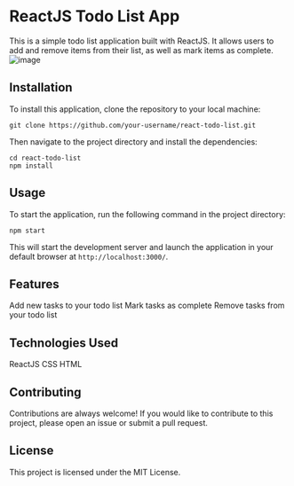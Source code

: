 # ReactJS Todo List App

This is a simple todo list application built with ReactJS. It allows users to add and remove items from their list, as well as mark items as complete.
![image](https://user-images.githubusercontent.com/40288071/224661308-290ab50a-d1f5-48f4-bef5-ad3157a9ef5b.png)

## Installation

To install this application, clone the repository to your local machine:

``` git clone https://github.com/your-username/react-todo-list.git ```

Then navigate to the project directory and install the dependencies:

```
cd react-todo-list
npm install
```

## Usage

To start the application, run the following command in the project directory:

``` npm start ```

This will start the development server and launch the application in your default browser at ```http://localhost:3000/```.

## Features
Add new tasks to your todo list
Mark tasks as complete
Remove tasks from your todo list


## Technologies Used
ReactJS
CSS
HTML


## Contributing
Contributions are always welcome! If you would like to contribute to this project, please open an issue or submit a pull request.

## License
This project is licensed under the MIT License.


 

